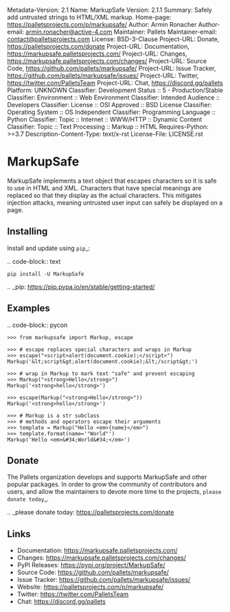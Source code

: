 Metadata-Version: 2.1
Name: MarkupSafe
Version: 2.1.1
Summary: Safely add untrusted strings to HTML/XML markup.
Home-page: https://palletsprojects.com/p/markupsafe/
Author: Armin Ronacher
Author-email: armin.ronacher@active-4.com
Maintainer: Pallets
Maintainer-email: contact@palletsprojects.com
License: BSD-3-Clause
Project-URL: Donate, https://palletsprojects.com/donate
Project-URL: Documentation, https://markupsafe.palletsprojects.com/
Project-URL: Changes, https://markupsafe.palletsprojects.com/changes/
Project-URL: Source Code, https://github.com/pallets/markupsafe/
Project-URL: Issue Tracker, https://github.com/pallets/markupsafe/issues/
Project-URL: Twitter, https://twitter.com/PalletsTeam
Project-URL: Chat, https://discord.gg/pallets
Platform: UNKNOWN
Classifier: Development Status :: 5 - Production/Stable
Classifier: Environment :: Web Environment
Classifier: Intended Audience :: Developers
Classifier: License :: OSI Approved :: BSD License
Classifier: Operating System :: OS Independent
Classifier: Programming Language :: Python
Classifier: Topic :: Internet :: WWW/HTTP :: Dynamic Content
Classifier: Topic :: Text Processing :: Markup :: HTML
Requires-Python: >=3.7
Description-Content-Type: text/x-rst
License-File: LICENSE.rst

MarkupSafe
==========

MarkupSafe implements a text object that escapes characters so it is
safe to use in HTML and XML. Characters that have special meanings are
replaced so that they display as the actual characters. This mitigates
injection attacks, meaning untrusted user input can safely be displayed
on a page.


Installing
----------

Install and update using `pip`_:

.. code-block:: text

    pip install -U MarkupSafe

.. _pip: https://pip.pypa.io/en/stable/getting-started/


Examples
--------

.. code-block:: pycon

    >>> from markupsafe import Markup, escape

    >>> # escape replaces special characters and wraps in Markup
    >>> escape("<script>alert(document.cookie);</script>")
    Markup('&lt;script&gt;alert(document.cookie);&lt;/script&gt;')

    >>> # wrap in Markup to mark text "safe" and prevent escaping
    >>> Markup("<strong>Hello</strong>")
    Markup('<strong>hello</strong>')

    >>> escape(Markup("<strong>Hello</strong>"))
    Markup('<strong>hello</strong>')

    >>> # Markup is a str subclass
    >>> # methods and operators escape their arguments
    >>> template = Markup("Hello <em>{name}</em>")
    >>> template.format(name='"World"')
    Markup('Hello <em>&#34;World&#34;</em>')


Donate
------

The Pallets organization develops and supports MarkupSafe and other
popular packages. In order to grow the community of contributors and
users, and allow the maintainers to devote more time to the projects,
`please donate today`_.

.. _please donate today: https://palletsprojects.com/donate


Links
-----

-   Documentation: https://markupsafe.palletsprojects.com/
-   Changes: https://markupsafe.palletsprojects.com/changes/
-   PyPI Releases: https://pypi.org/project/MarkupSafe/
-   Source Code: https://github.com/pallets/markupsafe/
-   Issue Tracker: https://github.com/pallets/markupsafe/issues/
-   Website: https://palletsprojects.com/p/markupsafe/
-   Twitter: https://twitter.com/PalletsTeam
-   Chat: https://discord.gg/pallets
